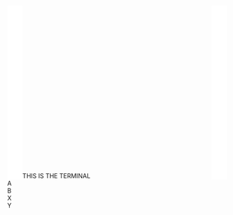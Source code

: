 
<html>
<head>
<style>
  .flex-container {
    display: flex;
    justify-content: center;
    height: 400px;
  }

  .flex-container > div {
    background-color: black;
    font-family: 'Courier New';
    color: rgb(6, 240, 6);
    text-align: center;
    margin: 10px;
    padding: 20px;
    font-size: 30px;
    align-items: flex-end;
  }
  .terminalbox {
    display: flex;
    align-items: flex-end;
  }
  .terminalbox > div {
    font-family: 'Courier New';
    color: rgb(6, 240, 6);
    text-align: left;
    margin: 10px;
    padding: 20px;
    font-size: 20px;
  }

  .flex-container2 {
    display: flex;
    justify-content: space-around;
  }

  .flex-container2 > div {
    background-color: black;
    font-family: 'Courier New';
    color: rgb(6, 240, 6);
    margin: 10px;
    padding: 20px;
    font-size: 30px;
  }
  #inv {
    background-color: White;
  }
</style>
</head>
<body>

  <div class="flex-container">
    <div style="flex-grow: 1;flex-shrink: 0;" id="inv"></div>
    <div class="terminalbox" style="flex-grow: 8">
        <div>THIS IS THE TERMINAL</div>
    </div>
    <div style="flex-grow: 1;flex-shrink: 0;" id="inv"></div>  
  </div>
  <div class="flex-container2">
    <div id="inv"></div>
    <div>A</div>
    <div>B</div>
    <div>X</div>
    <div>Y</div>
    <div id="inv"></div>
  </div>
</body>
</html>
